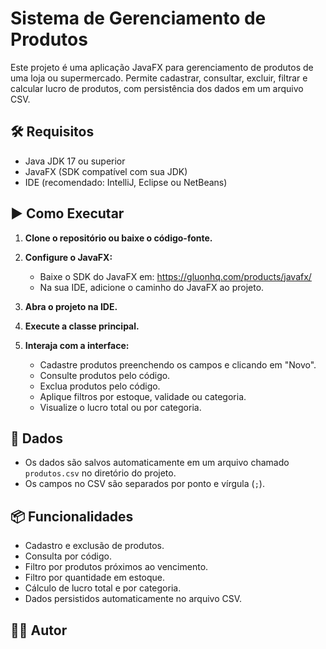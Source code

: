 # Sistema de Gerenciamento de Produtos

Este projeto é uma aplicação JavaFX para gerenciamento de produtos de uma loja ou supermercado. Permite cadastrar, consultar, excluir, filtrar e calcular lucro de produtos, com persistência dos dados em um arquivo CSV.

## 🛠️ Requisitos

- Java JDK 17 ou superior
- JavaFX (SDK compatível com sua JDK)
- IDE (recomendado: IntelliJ, Eclipse ou NetBeans)

## ▶️ Como Executar

1. **Clone o repositório ou baixe o código-fonte.**

2. **Configure o JavaFX:**
   - Baixe o SDK do JavaFX em: https://gluonhq.com/products/javafx/
   - Na sua IDE, adicione o caminho do JavaFX ao projeto.

3. **Abra o projeto na IDE.**

4. **Execute a classe principal.**

5. **Interaja com a interface:**
   - Cadastre produtos preenchendo os campos e clicando em "Novo".
   - Consulte produtos pelo código.
   - Exclua produtos pelo código.
   - Aplique filtros por estoque, validade ou categoria.
   - Visualize o lucro total ou por categoria.

## 📁 Dados

- Os dados são salvos automaticamente em um arquivo chamado `produtos.csv` no diretório do projeto.
- Os campos no CSV são separados por ponto e vírgula (`;`).

## 📦 Funcionalidades

- Cadastro e exclusão de produtos.
- Consulta por código.
- Filtro por produtos próximos ao vencimento.
- Filtro por quantidade em estoque.
- Cálculo de lucro total e por categoria.
- Dados persistidos automaticamente no arquivo CSV.

## 👨‍💻 Autor


